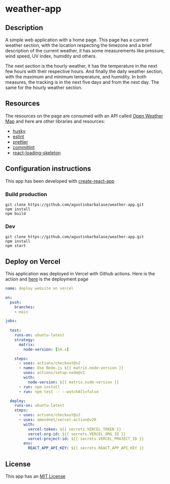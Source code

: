 # weather-app

## Description

A simple web application with a home page. This page has a current weather section, with the location respecting the timezone and a brief description of the current weather, it has some measurements like pressure, wind speed, UV index, humidity and others.

The next section is the hourly weather, it has the temperature in the next few hours with their respective hours. And finally the daily weather section, with the maximum and minimum temperature, and humidity. In both measures, the tracking is in the next five days and from the next day. The same for the hourly weather section.

## Resources


The resources on the page are consumed with an API called [Open Weather Map](https://openweathermap.org/) and here are other libraries and resources:

* [husky](https://www.npmjs.com/package/husky)
* [eslint](https://www.npmjs.com/package/eslint)
* [prettier](https://www.npmjs.com/package/prettier)
* [commitlint](https://www.npmjs.com/package/@commitlint/cli)
* [react-loading-skeleton](https://www.npmjs.com/package/react-loading-skeleton)

## Configuration instructions

This app has been developed with [create-react-app](https://github.com/facebook/create-react-app)

### Build production
```shell
git clone https://github.com/agustinbarbalase/weather-app.git
npm install
npm build
```

### Dev
```shell
git clone https://github.com/agustinbarbalase/weather-app.git
npm install
npm start
```

## Deploy on Vercel

This application was deployed in Vercel with Github actions. Here is the action and [here](https://weather-app-drab-six.vercel.app/) is the deployment page

```yml
name: deploy website on vercel

on: 
  push:
    branches:
    - main

jobs:
  
  test: 
    runs-on: ubuntu-latest
    strategy:
      matrix:
        node-version: [14.x]

    steps:
      - uses: actions/checkout@v2
      - name: Use Node.js ${{ matrix.node-version }}
        uses: actions/setup-node@v1
        with:
          node-version: ${{ matrix.node-version }}
      - run: npm install
      - run: npm test -- --watchAll=false 

  deploy:
    runs-on: ubuntu-latest
    steps:
      - uses: actions/checkout@v2
      - uses: amondnet/vercel-action@v20
        with:
          vercel-token: ${{ secrets.VERCEL_TOKEN }}
          vercel-org-id: ${{ secrets.VERCEL_ORG_ID }}
          vercel-project-id: ${{ secrets.VERCEL_PROJECT_ID }}
        env:
          REACT_APP_API_KEY: ${{ secrets.REACT_APP_API_KEY }}
```

## License

This app has an [MIT License](https://opensource.org/licenses/MIT)